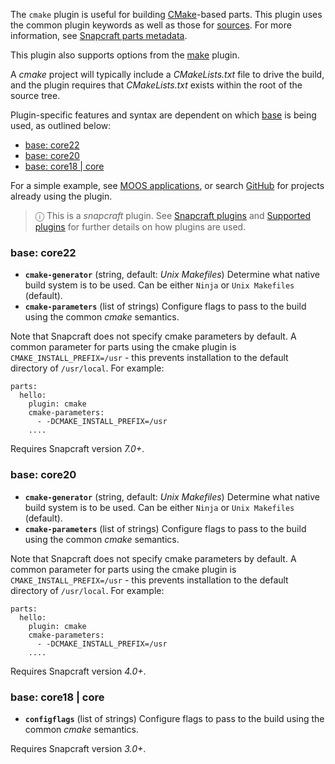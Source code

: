 The `cmake` plugin is useful for building [CMake](https://cmake.org/)-based parts.  This plugin uses the common plugin keywords as well as those for [sources](/t/snapcraft-parts-metadata/8336#heading--source). For more information, see [Snapcraft parts metadata](/t/snapcraft-parts-metadata/8336).

This plugin also supports options from the [make](/t/the-make-plugin/8622) plugin. 

A *cmake* project will typically include a *CMakeLists.txt* file to drive the build, and the plugin requires that *CMakeLists.txt* exists within the root of the source tree.

Plugin-specific features and syntax are dependent on which [base](/t/base-snaps/11198) is being used, as outlined below:

- [base: core22](#heading--core22)
- [base: core20](#heading--core20)
- [base: core18 | core](#heading--core18)

For a simple example, see [MOOS applications](/t/moos-applications/7820), or search [GitHub](https://github.com/search?q=path%3Asnapcraft.yaml+%22plugin%3A+cmake%22&type=Code) for projects already using the plugin.

> ⓘ  This is a *snapcraft* plugin. See [Snapcraft plugins](/t/snapcraft-plugins/4284) and [Supported plugins](/t/supported-plugins/8080) for further details on how plugins are used.

<h3 id='heading--core22'>base: core22</h3>

- **`cmake-generator`** (string, default: _Unix Makefiles_)
      Determine what native build system is to be used.
      Can be either `Ninja` or `Unix Makefiles` (default).
- **`cmake-parameters`** (list of strings)
     Configure flags to pass to the build using the common *cmake* semantics.

Note that Snapcraft does not specify cmake parameters by default.  A common parameter for parts using the cmake plugin is `CMAKE_INSTALL_PREFIX=/usr` - this prevents installation to the default directory of `/usr/local`. For example:

```
parts:
  hello:
    plugin: cmake
    cmake-parameters:
      - -DCMAKE_INSTALL_PREFIX=/usr
    ....
```

Requires Snapcraft version _7.0+_.

<h3 id='heading--core20'>base: core20</h3>

- **`cmake-generator`** (string, default: _Unix Makefiles_)
      Determine what native build system is to be used.
      Can be either `Ninja` or `Unix Makefiles` (default).
- **`cmake-parameters`** (list of strings)
     Configure flags to pass to the build using the common *cmake* semantics.

Note that Snapcraft does not specify cmake parameters by default.  A common parameter for parts using the cmake plugin is `CMAKE_INSTALL_PREFIX=/usr` - this prevents installation to the default directory of `/usr/local`. For example:

```
parts:
  hello:
    plugin: cmake
    cmake-parameters:
      - -DCMAKE_INSTALL_PREFIX=/usr
    ....
```
Requires Snapcraft version _4.0+_.

<h3 id='heading--core18'>base: core18 | core</h3>

- **`configflags`** (list of strings)
     Configure flags to pass to the build using the common *cmake* semantics.

Requires Snapcraft version _3.0+_.